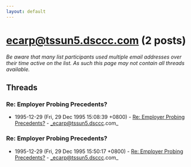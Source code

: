 ```yaml
---
layout: default
---
```


# ecarp@tssun5.dsccc.com (2 posts)

_Be aware that many list participants used multiple email addresses over their time active on the list. As such this page may not contain all threads available._

## Threads

### Re: Employer Probing Precedents?
+ 1995-12-29 (Fri, 29 Dec 1995 15:08:39 +0800) - [Re: Employer Probing Precedents?](/archive/1995/12/d18bec02f033f325dec448aec27b6e6d7081a8915bdc5fb4c81f17710b698899) - _ecarp@tssun5.dsccc.com_

### Re: Employer Probing Precedents?
+ 1995-12-29 (Fri, 29 Dec 1995 15:50:17 +0800) - [Re: Employer Probing Precedents?](/archive/1995/12/2ae0ee2bc0861ff5cc1bc2a2df0db5ebd9eeb0ef5ed902d209b7d0a3faadb770) - _ecarp@tssun5.dsccc.com_

